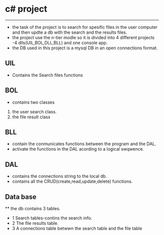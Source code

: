 
# c# project

***

* the task of the project is to search for spesific files in the user computer and then updte a db with the search and the results files.
* the project use the n-tier modle so it is divided into 4 different projects -4 dlls(UIL,BOL,DLL,BLL) and one console app.
* the  DB used in this project is a mysql DB in an open connections format. 


## UIL
* Contains the Search files functions

## BOL
* contains two classes 
1. the user search class.
2. the file result class 

## BLL
* contain the conmunicates functions between the program and the DAL.
* activate the functions in the DAL acording to a logical swqwence.

## DAL
* contains the connections string to the local db.
* contains all the CRUD(create,read,update,delete) functions.


## Data base
** the db contains 3 tables.
* 1 Search tables-contins the search info.
* 2 The file results table.
* 3 A connections table betwwn the search table and the file table




